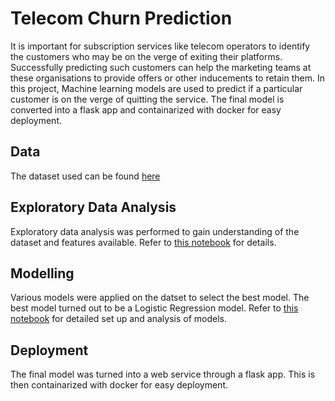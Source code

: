 # Telecom Churn Prediction

It is important for subscription services like telecom operators to identify the customers who may be on the verge of exiting their platforms.
Successfully predicting such customers can help the marketing teams at these organisations to provide offers or other inducements to retain them. In this project, Machine learning models are used to predict if a particular customer is on the verge of quitting the service. The final model is converted into a flask app and containarized with docker for easy deployment.

## Data

The dataset used can be found [here](https://www.kaggle.com/datasets/blastchar/telco-customer-churn)


## Exploratory Data Analysis

Exploratory data analysis was performed to gain understanding of the dataset and features available. Refer to [this notebook](https://github.com/esviswajith95/churn_prediction/blob/master/notebooks/eda.ipynb) for details.

## Modelling

Various models were applied on the datset to select the best model. The best model turned out to be a Logistic Regression model. Refer to [this notebook](https://github.com/esviswajith95/churn_prediction/blob/master/notebooks/modelling.ipynb) for detailed set up and analysis of models.

## Deployment

The final model was turned into a web service through a flask app. This is then containarized with docker for easy deployment.


